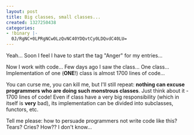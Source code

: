 ```yaml
---
layout: post
title: Big classes, small classes...
created: 1327250438
categories:
- !binary |-
  0J/RgNC+0LPRgNCw0LzQvNC40YDQvtCy0LDQvdC40LU=
---
```

Yeah... Soon I feel I have to start the tag "Anger" for my entries...

Now I work with code... Few days ago I saw the class... One class... Implementation of one (<strong>ONE</strong>!) class is almost 1700 lines of code...

You can curse me, you can kill me, but I'll still repeat: <strong>nothing can excuse programmers who are doing such monstrous classes</strong>. Just think about it - 1700 lines of code! Even if class have a very big responsibility (which in itself is <strong>very</strong> bad), its implementation can be divided into subclasses, functors, etc.

Tell me please: how to persuade programmers not write code like this? Tears? Cries? How?? I don't know...
